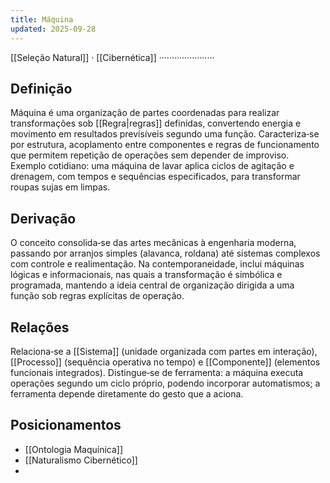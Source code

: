 ```yaml
---
title: Máquina
updated: 2025-09-28
---
```

[[Seleção Natural]] · [[Cibernética]] ······················
## Definição

Máquina é uma organização de partes coordenadas para realizar transformações sob [[Regra|regras]] definidas, convertendo energia e movimento em resultados previsíveis segundo uma função. Caracteriza‑se por estrutura, acoplamento entre componentes e regras de funcionamento que permitem repetição de operações sem depender de improviso. Exemplo cotidiano: uma máquina de lavar aplica ciclos de agitação e drenagem, com tempos e sequências especificados, para transformar roupas sujas em limpas.

## Derivação

O conceito consolida‑se das artes mecânicas à engenharia moderna, passando por arranjos simples (alavanca, roldana) até sistemas complexos com controle e realimentação. Na contemporaneidade, inclui máquinas lógicas e informacionais, nas quais a transformação é simbólica e programada, mantendo a ideia central de organização dirigida a uma função sob regras explícitas de operação.

## Relações
Relaciona‑se a [[Sistema]] (unidade organizada com partes em interação), [[Processo]] (sequência operativa no tempo) e [[Componente]] (elementos funcionais integrados). Distingue‑se de ferramenta: a máquina executa operações segundo um ciclo próprio, podendo incorporar automatismos; a ferramenta depende diretamente do gesto que a aciona.

## Posicionamentos

* [[Ontologia Maquínica]]
* [[Naturalismo Cibernético]]
* 


